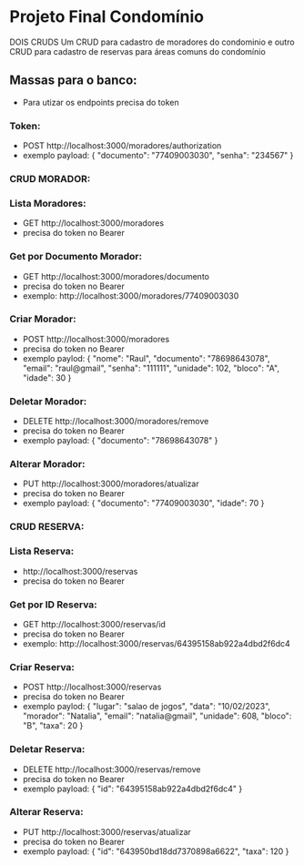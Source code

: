 # Projeto Final Condomínio

DOIS CRUDS
Um CRUD para cadastro de moradores do condominio e outro CRUD para cadastro de reservas para áreas comuns do condomínio

## Massas para o banco:
- Para utizar os endpoints precisa do token

### Token:
- POST http://localhost:3000/moradores/authorization
- exemplo payload:
            {
                "documento": "77409003030",
                "senha": "234567"
            }

### CRUD MORADOR:
### Lista Moradores: 
- GET http://localhost:3000/moradores
- precisa do token no Bearer

### Get por Documento Morador: 
- GET http://localhost:3000/moradores/documento 
- precisa do token no Bearer
- exemplo: http://localhost:3000/moradores/77409003030

### Criar Morador:
- POST http://localhost:3000/moradores
- precisa do token no Bearer
- exemplo paylod: 
        {
            "nome": "Raul",
            "documento": "78698643078",
            "email": "raul@gmail",
            "senha": "111111",
            "unidade": 102,
            "bloco": "A",
            "idade": 30
        }

### Deletar Morador:
- DELETE http://localhost:3000/moradores/remove
- precisa do token no Bearer
- exemplo payload:
        {
            "documento": "78698643078"
        }

### Alterar Morador:
- PUT http://localhost:3000/moradores/atualizar
- precisa do token no Bearer
- exemplo payload:
        {
            "documento": "77409003030",
            "idade": 70
        }


### CRUD RESERVA:
### Lista Reserva: 
- http://localhost:3000/reservas
- precisa do token no Bearer

### Get por ID Reserva: 
- GET http://localhost:3000/reservas/id 
- precisa do token no Bearer
- exemplo: http://localhost:3000/reservas/64395158ab922a4dbd2f6dc4

### Criar Reserva:
- POST http://localhost:3000/reservas
- precisa do token no Bearer
- exemplo paylod: 
        {
            "lugar": "salao de jogos",
            "data": "10/02/2023",
            "morador": "Natalia",
            "email": "natalia@gmail",
            "unidade": 608,
            "bloco": "B",
            "taxa": 20
        }

### Deletar Reserva:
- DELETE http://localhost:3000/reservas/remove
- precisa do token no Bearer
- exemplo payload:
        {
	        "id": "64395158ab922a4dbd2f6dc4"
        }

### Alterar Reserva:
- PUT http://localhost:3000/reservas/atualizar
- precisa do token no Bearer
- exemplo payload:
        {
            "id": "643950bd18dd7370898a6622",
            "taxa": 120
        }
